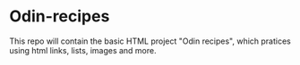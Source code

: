 # Odin-recipes
This repo will contain the basic HTML project "Odin recipes", which pratices using html links, lists, images and more.